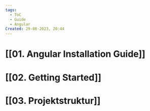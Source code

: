 ```yaml
---
tags:
  - ToC
  - Guide
  - Angular
Created: 29-08-2023, 20:44
---
```

# [[01. Angular Installation Guide]]
# [[02. Getting Started]]

# [[03. Projektstruktur]]

